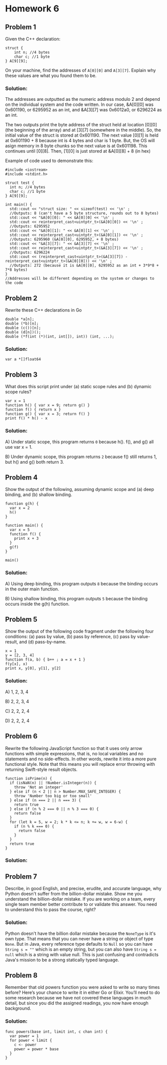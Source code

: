 # Homework 6

## Problem 1 
Given the C++ declaration:
```
struct {
	int n; //4 bytes
	char c; //1 byte
} A[9][9];
```
On your machine, find the addresses of `A[0][0]` and `A[3][7]`. Explain why these values are what you found them to be.

### Solution:
The addresses are outputted as the numeric address modulo 2 and depend on the individual system and the code written.
In our case, &A[0][0] was 0x601190, or 6295952 as an int, and &A[3][7] was 0x6012a0, or 6296224 as an int.

The two outputs print the byte address of the struct held at location [0][0] (the beginning of the array) and at [3][7] (somewhere in the middle). 
So, the initial value of the struct is stored at 0x601190. The next value [0][1] is held at 0x601190 + 8 because int is 4 bytes and char is 1 byte. But,
the OS will asign memory in 8 byte chunks so the next value is at 0x601198. This continues until [0][8]. Then, [1][0] is just stored at &A[0][8] + 8 (in hex)

Example of code used to demonstrate this:
```
#include <iostream>
#include <stdint.h>

struct test {
  int n; //4 bytes
  char c; //1 byte
} A[9][9];

int main() {
  std::cout << "struct size: " << sizeof(test) << '\n' ;
  //Outputs: 8 (can't have a 5 byte structure, rounds out to 8 bytes)
  std::cout << "&A[0][0]: " << &A[0][0] << '\n' ;
  std::cout << reinterpret_cast<uintptr_t>(&A[0][0]) << '\n' ;
  //Outputs: 6295952
  std::cout << "&A[0][1]: " << &A[0][1] << '\n' ;
  std::cout << reinterpret_cast<uintptr_t>(&A[0][1]) << '\n' ;
  //Outputs: 6295960 (&A[0][0], 6295952, + 8 bytes)
  std::cout << "&A[3][7]: " << &A[3][7] << '\n' ;
  std::cout << reinterpret_cast<uintptr_t>(&A[3][7]) << '\n' ;
  //Outputs: 6296224
  std::cout << (reinterpret_cast<uintptr_t>(&A[3][7]) - reinterpret_cast<uintptr_t>(&A[0][0])) << '\n' ;
  //Outputs: 272 (because it is &A[0][0], 6295952 as an int + 3*9*8 + 7*8 bytes)
}
//Addresses will be different depending on the system or changes to the code
```


## Problem 2
Rewrite these C++ declarations in Go
```
double *a[n];
double (*b)[n];
double (c())[n];
double (d[n])();
double (*f(int (*)(int, int[]), int)) (int, ...);
```

### Solution:
```
var a *[]float64
```

## Problem 3
What does this script print under (a) static scope rules and (b) dynamic scope rules?
```
var x = 1
function h() { var x = 9; return g() }
function f() { return x }
function g() { var x = 3; return f() }
print f() * h() - x
```

### Solution:
A) Under static scope, this program returns `0` because h(). f(), and g() all use var x = 1.

B) Under dynamic scope, this program returns `2` because f() still returns 1, but h() and g() both return 3.


## Problem 4
Show the output of the following, assuming dynamic scope and (a) deep binding, and (b) shallow binding.
```
function g(h) {
  var x = 2
  h()
}

function main() {
  var x = 5
  function f() {
    print x + 3
  }
  g(f)
}

main()
```

### Solution:
A) Using deep binding, this program outputs `8` because the binding occurs in the outer main function.

B) Using shallow binding, this program outputs `5` because the binding occurs inside the g(h) function.

## Problem 5
Show the output of the following code fragment under the following four conditions: (a) pass by value, (b) pass by reference, (c) pass by value-result, and (d) pass-by-name.
```
x = 1
y = [2, 3, 4]
function f(a, b) { b++ ; a = x + 1 }
f(y[x], x)
print x, y[0], y[1], y[2]
```

### Solution:
A) 1, 2, 3, 4

B) 2, 2, 3, 4

C) 2, 2, 2, 4

D) 2, 2, 2, 4

## Problem 6
Rewrite the following JavaScript function so that it uses only arrow functions with simple expressions, that is, no local variables and no statements and no side-effects. In other words, rewrite it into a more pure functional style. Note that this means you will replace error throwing with returning Swift-style result objects.
```
function isPrime(n) {
  if (isNaN(n) || !Number.isInteger(n)) {
    throw 'Not an integer'
  } else if (n < 2 || n > Number.MAX_SAFE_INTEGER) {
    throw 'Number too big or too small'
  } else if (n === 2 || n === 3) {
    return true
  } else if (n % 2 === 0 || n % 3 === 0) {
    return false
  }
  for (let k = 5, w = 2; k * k <= n; k += w, w = 6-w) {
    if (n % k === 0) {
      return false
    }
  }
  return true
}
```

### Solution:

## Problem 7
Describe, in good English, and precise, erudite, and accurate language, why Python doesn't suffer from the billion-dollar mistake. Show me you understand the billion-dollar mistake. If you are working on a team, every single team member better contribute to or validate this answer. You need to understand this to pass the course, right?

### Solution:
Python doesn't have the billion dollar mistake because the `NoneType` is it's own type. That means that you can never have a string or object of type `None`. But in Java, every reference type defaults to `Null` so you can have `String s = ""` which is an empty string, but you can also have `String s = null` which is a string with value null. This is just confusing and contradicts Java's mission to be a strong statically typed language.

## Problem 8
Remember that old powers function you were asked to write so many times before? Here’s your chance to write it in either Go or Elixir. You’ll need to do some research because we have not covered these languages in much detail, but since you did the assigned readings, you now have enough background.

### Solution:
```
func powers(base int, limit int, c chan int) {
  var power = 1
  for power < limit {
    c <- power
    power = power * base
  }
}
```
